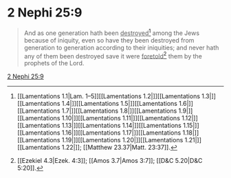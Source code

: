 # 2 Nephi 25:9

> And as one generation hath been <u>destroyed</u>[^a] among the Jews because of iniquity, even so have they been destroyed from generation to generation according to their iniquities; and never hath any of them been destroyed save it were <u>foretold</u>[^b] them by the prophets of the Lord.

[2 Nephi 25:9](https://www.churchofjesuschrist.org/study/scriptures/bofm/2-ne/25?lang=eng&id=p9#p9)


[^a]: [[Lamentations 1.1|Lam. 1–5]][[Lamentations 1.2|]][[Lamentations 1.3|]][[Lamentations 1.4|]][[Lamentations 1.5|]][[Lamentations 1.6|]][[Lamentations 1.7|]][[Lamentations 1.8|]][[Lamentations 1.9|]][[Lamentations 1.10|]][[Lamentations 1.11|]][[Lamentations 1.12|]][[Lamentations 1.13|]][[Lamentations 1.14|]][[Lamentations 1.15|]][[Lamentations 1.16|]][[Lamentations 1.17|]][[Lamentations 1.18|]][[Lamentations 1.19|]][[Lamentations 1.20|]][[Lamentations 1.21|]][[Lamentations 1.22|]]; [[Matthew 23.37|Matt. 23:37]].  
[^b]: [[Ezekiel 4.3|Ezek. 4:3]]; [[Amos 3.7|Amos 3:7]]; [[D&C 5.20|D&C 5:20]].  
